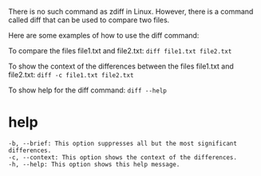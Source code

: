 There is no such command as zdiff in Linux. However, there is a command called diff that can be used to compare two files.

Here are some examples of how to use the diff command:

To compare the files file1.txt and file2.txt:
`diff file1.txt file2.txt`

To show the context of the differences between the files file1.txt and file2.txt:
`diff -c file1.txt file2.txt`

To show help for the diff command:
`diff --help`

# help 

```
-b, --brief: This option suppresses all but the most significant differences.
-c, --context: This option shows the context of the differences.
-h, --help: This option shows this help message.
```
